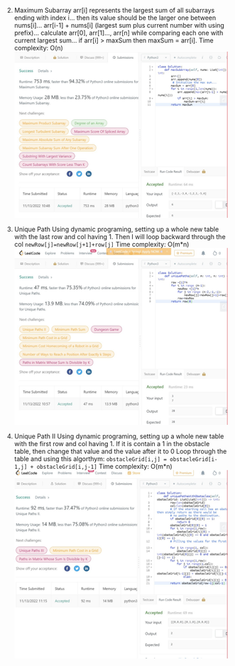 2.  Maximum Subarray
    arr[i] represents the largest sum of all subarrays ending with index i...
    then its value should be the larger one between nums[i]...
    arr[i-1] + nums[i] (largest sum plus current number with using prefix)...
    calculate arr[0], arr[1]…, arr[n] while comparing each one with current largest sum...
    if arr[i] > maxSum then maxSum = arr[i].
    Time complexity: O(n)
    ![Maximum Subarray](https://github.com/AnhLamTruong/LeetCode/blob/master/CS497_Assignment%209/maximum-subarray.jpg)

3.  Unique Path
    Using dynamic programing, setting up a whole new table with the last row and col having 1.
    Then I will loop backward through the col
    `newRow[j]=newRow[j+1]+row[j]`
    Time complexity: O(m\*n)
    ![Unique Path](https://github.com/AnhLamTruong/LeetCode/blob/master/CS497_Assignment%209/unique-path.jpg)

4.  Unique Path II
    Using dynamic programing, setting up a whole new table with the first row and col having 1.
    If it is contain a 1 in the obstacle table, then change that value and the value after it to 0
    Loop through the table and using this algorthym:
    `obstacleGrid[i,j] = obstacleGrid[i-1,j] + obstacleGrid[i,j-1]`
    Time complexity: O(m\*n)
    ![Unique Path II](https://github.com/AnhLamTruong/LeetCode/blob/master/CS497_Assignment%209/unique-paths-ii.jpg)
